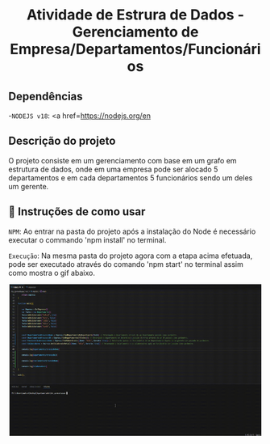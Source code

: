 <h1 align = "center" > Atividade de Estrura de Dados - Gerenciamento de Empresa/Departamentos/Funcionários </h1>

## Dependências 

-`NODEJS v18`: <a href=https://nodejs.org/en</a>

## Descrição do projeto 

O projeto consiste em um gerenciamento com base em um grafo em estrutura de dados, onde em uma empresa pode ser alocado 5 departamentos e em cada departamentos 5 funcionários sendo um deles
um gerente.

## :hammer: Instruções de como usar

`NPM`: Ao entrar na pasta do projeto após a instalação do Node é necessário executar o commando 'npm install' no terminal.

`Execução`: Na mesma pasta do projeto agora com a etapa acima efetuada, pode ser executado através do comando 'npm start' no terminal assim como mostra o gif abaixo.

<p align="center">
  <img width="500" height="300" src="gif/atv_erinaldo.gif"
</p>

